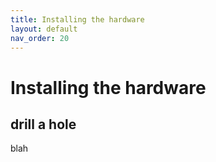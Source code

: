 ```yaml
---
title: Installing the hardware
layout: default
nav_order: 20
---
```


# Installing the hardware

## drill a hole
blah
